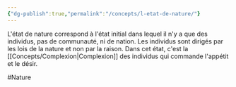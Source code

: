 ```yaml
---
{"dg-publish":true,"permalink":"/concepts/l-etat-de-nature/"}
---
```


L'état de nature correspond à l'état initial dans lequel il n'y a que des individus, pas de communauté, ni de nation. Les individus sont dirigés par les lois de la nature et non par la raison. Dans cet état, c'est la [[Concepts/Complexion\|Complexion]] des individus qui commande l'appétit et le désir.

#Nature